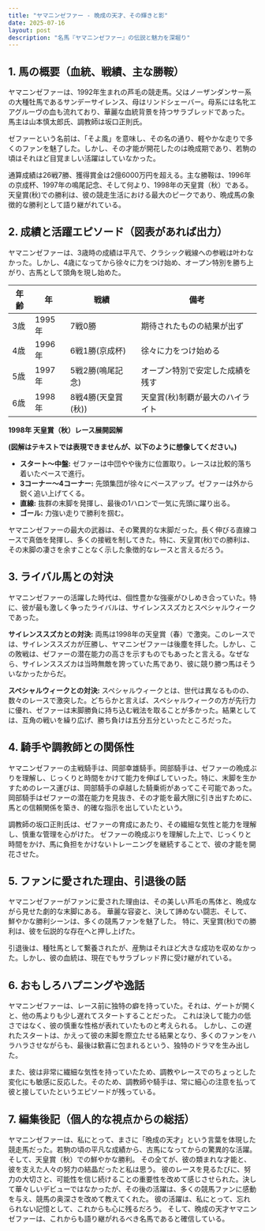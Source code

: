 ```yaml
---
title: "ヤマニンゼファー - 晩成の天才、その輝きと影"
date: 2025-07-16
layout: post
description: "名馬『ヤマニンゼファー』の伝説と魅力を深堀り"
---
```


## 1. 馬の概要（血統、戦績、主な勝鞍）

ヤマニンゼファーは、1992年生まれの芦毛の競走馬。父はノーザンダンサー系の大種牡馬であるサンデーサイレンス、母はリンドシェーバー。母系には名牝エアグルーヴの血も流れており、華麗な血統背景を持つサラブレッドであった。  馬主は山本慎太郎氏、調教師は坂口正則氏。

ゼファーという名前は、「そよ風」を意味し、その名の通り、軽やかな走りで多くのファンを魅了した。しかし、その才能が開花したのは晩成期であり、若駒の頃はそれほど目覚ましい活躍はしていなかった。

通算成績は26戦7勝、獲得賞金は2億6000万円を超える。主な勝鞍は、1996年の京成杯、1997年の鳴尾記念、そして何より、1998年の天皇賞（秋）である。天皇賞(秋)での勝利は、彼の競走生活における最大のピークであり、晩成馬の象徴的な勝利として語り継がれている。


## 2. 成績と活躍エピソード（図表があれば出力）

ヤマニンゼファーは、3歳時の成績は平凡で、クラシック戦線への参戦は叶わなかった。しかし、4歳になってから徐々に力をつけ始め、オープン特別を勝ち上がり、古馬として頭角を現し始めた。

| 年齢 | 年 | 戦績 | 備考 |
|---|---|---|---|
| 3歳 | 1995年 | 7戦0勝 |  期待されたものの結果が出ず |
| 4歳 | 1996年 | 6戦1勝(京成杯) |  徐々に力をつけ始める |
| 5歳 | 1997年 | 5戦2勝(鳴尾記念) |  オープン特別で安定した成績を残す |
| 6歳 | 1998年 | 8戦4勝(天皇賞(秋)) |  天皇賞(秋)制覇が最大のハイライト |


**1998年 天皇賞（秋）レース展開図解**

**(図解はテキストでは表現できませんが、以下のように想像してください。)**

* **スタート～中盤:** ゼファーは中団やや後方に位置取り。レースは比較的落ち着いたペースで進行。
* **3コーナー～4コーナー:** 先頭集団が徐々にペースアップ。ゼファーは外から鋭く追い上げてくる。
* **直線:**  抜群の末脚を発揮し、最後の1ハロンで一気に先頭に躍り出る。
* **ゴール:**  力強い走りで勝利を掴む。


ヤマニンゼファーの最大の武器は、その驚異的な末脚だった。長く伸びる直線コースで真価を発揮し、多くの接戦を制してきた。特に、天皇賞(秋)での勝利は、その末脚の凄さを余すことなく示した象徴的なレースと言えるだろう。


## 3. ライバル馬との対決

ヤマニンゼファーの活躍した時代は、個性豊かな強豪がひしめき合っていた。特に、彼が最も激しく争ったライバルは、サイレンススズカとスペシャルウィークであった。

**サイレンススズカとの対決:**  両馬は1998年の天皇賞（春）で激突。このレースでは、サイレンススズカが圧勝し、ヤマニンゼファーは後塵を拝した。しかし、この敗戦は、ゼファーの潜在能力の高さを示すものでもあったと言える。なぜなら、サイレンススズカは当時無敵を誇っていた馬であり、彼に競り勝つ馬はそういなかったからだ。


**スペシャルウィークとの対決:** スペシャルウィークとは、世代は異なるものの、数々のレースで激突した。どちらかと言えば、スペシャルウィークの方が先行力に優れ、ゼファーは末脚勝負に持ち込む戦法を取ることが多かった。結果としては、互角の戦いを繰り広げ、勝ち負けは五分五分といったところだった。


## 4. 騎手や調教師との関係性

ヤマニンゼファーの主戦騎手は、岡部幸雄騎手。岡部騎手は、ゼファーの晩成ぶりを理解し、じっくりと時間をかけて能力を伸ばしていった。特に、末脚を生かすためのレース運びは、岡部騎手の卓越した騎乗術があってこそ可能であった。  岡部騎手はゼファーの潜在能力を見抜き、その才能を最大限に引き出すために、馬との信頼関係を築き、的確な指示を出していたという。


調教師の坂口正則氏は、ゼファーの育成にあたり、その繊細な気性と能力を理解し、慎重な管理を心がけた。  ゼファーの晩成ぶりを理解した上で、じっくりと時間をかけ、馬に負担をかけないトレーニングを継続することで、彼の才能を開花させた。


## 5. ファンに愛された理由、引退後の話

ヤマニンゼファーがファンに愛された理由は、その美しい芦毛の馬体と、晩成ながら見せた劇的な末脚にある。  華麗な容姿と、決して諦めない闘志、そして、鮮やかな勝利シーンは、多くの競馬ファンを魅了した。  特に、天皇賞(秋)での勝利は、彼を伝説的な存在へと押し上げた。


引退後は、種牡馬として繋養されたが、産駒はそれほど大きな成功を収めなかった。しかし、彼の血統は、現在でもサラブレッド界に受け継がれている。


## 6. おもしろハプニングや逸話

ヤマニンゼファーは、レース前に独特の癖を持っていた。それは、ゲートが開くと、他の馬よりも少し遅れてスタートすることだった。  これは決して能力の低さではなく、彼の慎重な性格が表れていたものと考えられる。  しかし、この遅れたスタートは、かえって彼の末脚を際立たせる結果となり、多くのファンをハラハラさせながらも、最後は歓喜に包まれるという、独特のドラマを生み出した。


また、彼は非常に繊細な気性を持っていたため、調教やレースでのちょっとした変化にも敏感に反応した。そのため、調教師や騎手は、常に細心の注意を払って彼と接していたというエピソードが残っている。


## 7. 編集後記（個人的な視点からの総括）

ヤマニンゼファーは、私にとって、まさに「晩成の天才」という言葉を体現した競走馬だった。若駒の頃の平凡な成績から、古馬になってからの驚異的な活躍。そして、天皇賞（秋）での鮮やかな勝利。  その全てが、彼の類まれな才能と、彼を支えた人々の努力の結晶だったと私は思う。  彼のレースを見るたびに、努力の大切さと、可能性を信じ続けることの重要性を改めて感じさせられた。決して華々しいデビューではなかったが、その後の活躍は、多くの競馬ファンに感動を与え、競馬の奥深さを改めて教えてくれた。  彼の活躍は、私にとって、忘れられない記憶として、これからも心に残るだろう。  そして、晩成の天才ヤマニンゼファーは、これからも語り継がれるべき名馬であると確信している。
